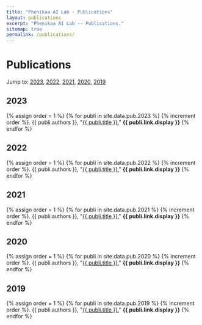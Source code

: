 ```yaml
---
title: "Phenikaa AI Lab - Publications"
layout: publications
excerpt: "Phenikaa AI Lab -- Publications."
sitemap: true
permalink: /publications/
---
```



# Publications
Jump to: [2023](#2023), [2022](#2022), [2021](#2021), [2020](#2020), [2019](#2019)
## 2023
{% assign order = 1 %}
{% for publi in site.data.pub.2023 %}
  {% increment order %}. {{ publi.authors }}, "<a target="_blank" href="{{ publi.link.url }}">{{ publi.title }}</a>," <b>{{ publi.link.display }}</b>
{% endfor %}

## 2022
{% assign order = 1 %}
{% for publi in site.data.pub.2022 %}
  {% increment order %}. {{ publi.authors }}, "<a target="_blank" href="{{ publi.link.url }}">{{ publi.title }}</a>," <b>{{ publi.link.display }}</b>
{% endfor %}

## 2021
{% assign order = 1 %}
{% for publi in site.data.pub.2021 %}
  {% increment order %}. {{ publi.authors }}, "<a target="_blank" href="{{ publi.link.url }}">{{ publi.title }}</a>," <b>{{ publi.link.display }}</b>
{% endfor %}

## 2020
{% assign order = 1 %}
{% for publi in site.data.pub.2020 %}
  {% increment order %}. {{ publi.authors }}, "<a target="_blank" href="{{ publi.link.url }}">{{ publi.title }}</a>," <b>{{ publi.link.display }}</b>
{% endfor %}

## 2019
{% assign order = 1 %}
{% for publi in site.data.pub.2019 %}
  {% increment order %}. {{ publi.authors }}, "<a target="_blank" href="{{ publi.link.url }}">{{ publi.title }}</a>," <b>{{ publi.link.display }}</b>
{% endfor %}
